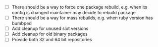 - [ ] There should be a way to force one package rebuild, e.g. when its config is changed maintainer may decide to rebuild package
- [ ] There should be a way for mass rebuilds, e.g. when ruby version has bumbped
- [ ] Add cleanup for unused slot versions
- [ ] Add cleanup for old binary packages
- [ ] Provide both 32 and 64 bit repositories
